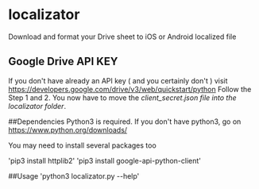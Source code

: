 # localizator
Download and format your Drive sheet to iOS or Android localized file

## Google Drive API KEY
If you don't have already an API key ( and you certainly don't ) visit https://developers.google.com/drive/v3/web/quickstart/python
Follow the Step 1 and 2.
You now have to move the *client_secret.json file into the localizator folder*.


##Dependencies
Python3 is required. If you don't have python3, go on https://www.python.org/downloads/


You may need to install several packages too

'pip3 install httplib2'
'pip3 install google-api-python-client'

##Usage
'python3 localizator.py --help'
